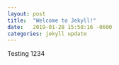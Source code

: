 ```yaml
---
layout: post
title:  "Welcome to Jekyll!"
date:   2019-01-28 15:58:16 -0600
categories: jekyll update
---
```

Testing 1234